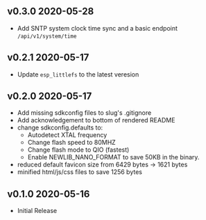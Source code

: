## v0.3.0 2020-05-28
* Add SNTP system clock time sync and a basic endpoint `/api/v1/system/time`

## v0.2.1 2020-05-17
* Update `esp_littlefs` to the latest veresion

## v0.2.0 2020-05-17
* Add missing sdkconfig files to slug's .gitignore
* Add acknowledgement to bottom of rendered README
* change sdkconfig.defaults to:
    * Autodetect XTAL frequency
    * Change flash speed to 80MHZ
    * Change flash mode to QIO (fastest)
    * Enable NEWLIB_NANO_FORMAT to save 50KB in the binary. 
* reduced default favicon size from 6429 bytes -> 1621 bytes
* minified html/js/css files to save 1256 bytes

## v0.1.0 2020-05-16
* Initial Release
